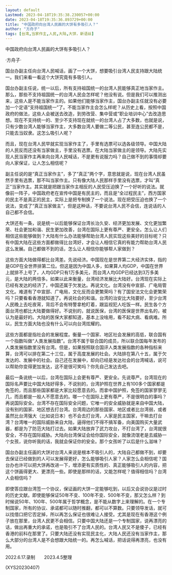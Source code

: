 ```yaml
---
layout: default
Lastmod: 2023-04-18T19:35:38.230057+00:00
date: 2023-04-18T19:35:36.893729+00:00
title: "中国政府向台湾人民画的大饼有多吸引人？"
author: "方舟子"
tags: [台湾,当家作主,人民,大陆,大饼，新语丝]
---
```


中国政府向台湾人民画的大饼有多吸引人？

·方舟子·

国台办副主任向台湾人民喊话，画了一个大饼，想要吸引台湾人民支持跟大陆统一。我们来看一看这个大饼究竟有多吸引人。

国台办副主任说，统一以后，所有支持祖国统一的台湾人民能够真正地当家作主。那么，那些不支持祖国统一的台湾人民会怎样呢？他没有说。但是我们可以推测出来，这些人是不能当家作主的。如果他们能够当家作主，国台办副主任就没有必要加一个定语“支持祖国统一”了。不能当家作主会怎么样呢？从历史上看，按照中国政府的做法，这些人会被送去改造，到劳改营、集中营或“职业培训中心”去改造思想。现在不支持统一的、至少不支持现在就统一的台湾人占了大多数，也就是说，只有少数台湾人能够当家作主，大多数台湾人要做二等公民，甚至连公民都不是，只能去当奴隶。这怎么吸引人呢？

而且，现在台湾人民早就实现当家作主了，手里有选票可以选各级领导。中国大陆的人民反而还没有当家做主，手里没有选票。在大陆当家做主的是领导。大陆先实现人民当家作主再来向台湾人民喊话，不是更有说服力吗？自己做不到的事情却要向人家保证，让人怎么相信呢？

副主任说的是“真正当家作主”，多了“真正”两个字，意思就是说，现在台湾人民虽然手里有选票，那不叫当家作主。只有像大陆人民那样手里没有选票，才叫“真正”当家作主。其实就是把跟当家作主相反的人民受压迫换了一个好听的说法。就像前一阵子，中国政府老在宣传中国是有民主的，而且是“全过程民主”，西方国家的民主不是真正的民主，实际上是把专制换了一个说法。现在把受压迫也换了一个说法，变成了“真正当家做主”，但是这种话，不要说台湾人民不会信，连说话的人自己都不会信。

大饼还有一条，说是统一以后能够保证台湾长治久安、经济更加发展、文化更加繁荣、社会更加和谐、民生更加改善，台湾在国际上更有尊严、更安全。怎么让人们相信这些能够做到？大陆有什么办法能够帮助台湾人民实现这些美好的目标呢？只有中国大陆在这些方面都做得比台湾好，才会让人相信它真的有能力帮助台湾人民这么发展。自己都做不到的话，怎么让人相信你能够帮人家做到？

这些方面大陆做得都比台湾差。先说经济。中国现在是世界第二大经济实体，指的是GDP在全世界排第二位。但这是因为中国人多，如果算人均GDP，中国在世界上就排不上号了，人均GDP只有1万多美元，而台湾人均GDP已经达到3万多美元，是大陆的两倍多。如果以此来衡量，台湾经济发展比大陆好。台湾现在实际上已经有发达的经济了，中国还属于欠发达。再说文化。台湾没有中宣部、广电局管文化。难道有了中宣部、广电局，文化反而会更繁荣吗？有了国安法文化会更繁荣吗？只要看看香港就知道了。再说社会的和谐。台湾的治安比大陆要好，至少台湾人民晚上去吃夜宵，背后不会有特警拿枪盯着，跟监视犯人吃饭一样。民生各个方面台湾也都比大陆要做得好。不说别的，就说医保，台湾的医保是世界出名的，被认为是最好的。大陆的医保大家都知道，基本上没啥用，看不起大病、看病难。所以，民生方面大陆也没有什么可以向台湾炫耀的。

这些方面都是指社会的发展程度。衡量一个国家、地区社会发展的高低，联合国有一个指数叫做“人类发展指数”。台湾不属于联合国的成员，所以联合国每年发布的人类发展指数里没有台湾。但是，如果按照联合国评人类发展指数的各种指标来算，台湾可以排在第二十三位，属于高度发展的社会。大陆排在第八十五，属于欠发达的、发展中的社会。自己还在发展中，却向已经是发达社会的台湾喊话，说可以帮助你变得更加发达，这不是很可笑吗？你先自己发达去吧。

最后一条说统一以后，台湾在国际上会更有尊严、更安全。先说尊严。台湾现在的国际名声要比中国大陆好得多，不说别的，台湾护照在世界上有100多个国家都是免签的，而且那些国家都是大家比较愿意去的。而拿中国护照，免签的国家寥寥无几，而且都是一般人不愿意去的。哪一个在国际上更有尊严，不是很明白的事吗？再说国际安全。台湾不存在国际安全问题，它唯一的安全威胁就是来自中国大陆，没有别的国家、地区想去打台湾。台湾周边的那些国家、地区或者比台湾弱，或者虽然比台湾强大（比如说日本）也不会去打台湾，人家是民主国家，干嘛去打台湾？台湾唯一的国际威胁来自大陆，逼得他们不得不搞军备，向美国购买大量武器，都是为了防范大陆打过去。如果大陆放弃了武力攻台，不打台湾了，台湾就很安全，不存在国际威胁。大陆向台湾保证会给你国际安全，就像流氓老是去威胁一个女孩，说你听我的话，我就会保证你的安全。那个女孩听了以后是什么滋味？

国台办副主任画的大饼对台湾人来说是根本不吸引人的，大陆自己都做不到，却要去保证已经做到的人可以发展得更好，怎么能够吸引人家？人家怎么会相信呢？国台办也许可以把大饼再改进一下，增添更有实质性的、真正能够吸引人的内容，把这个饼画得更大、更漂亮一些。即使是那样的话，又能怎样呢？值得相信吗？台湾人会相信吗？

即使答应跟台湾签一个协议，保证画的大饼一定能够吃到，以后又会说协议是过时的历史文献。即使能够保证50年不变、100年不变、500年不变，那又怎么样？到时候说50年、100年、500年属于哲学概念，是不能从数字上来理解的。在一个专制国家，所有的协议、承诺都可以随时推翻，都可以不算数。只要领导发话，就可以找借口把它否定掉，所以再怎么保证也很难让人接受。尤其是现在有香港这个例子放在那里，台湾人民更不会相信。只要中国大陆还是一个专制国家，说再漂亮的话，做出再重大的承诺，也是吸引不了台湾人民的。台湾人民又不是傻子，已经有香港的前科在那里了。只要大陆还没有实现民主化，大陆人民还没有当家作主，那么大部分的台湾人是不会想跟大陆统一的。再怎么喊话，把话说得再漂亮，也没有用。

2022.6.17.录制　　2023.4.5整理

(XYS20230407)

